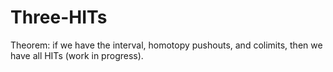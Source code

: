 # Three-HITs
Theorem: if we have the interval, homotopy pushouts, and colimits, then we have all HITs (work in progress).
